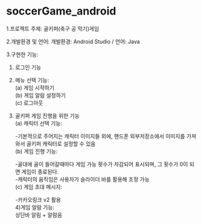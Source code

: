 # soccerGame_android
1.프로젝트 주제:
  골키퍼(축구 공 막기)게임
	
2.개발환경 및 언어:
  개발환경: Android Studio / 언어: Java

3.구현한 기능:
  1) 로그인 기능
  2) 메뉴 선택 기능:  
    (a) 게임 시작하기  
    (b) 게임 알람 설정하기  
    (c) 로그아웃  
  3) 골키퍼 게임 진행을 위한 기능  
    (a) 캐릭터 선택 기능:  
    
        -기본적으로 주어지는 캐릭터 이미지들 외에, 핸드폰 외부저장소에서 이미지를 가져와서 골키퍼 캐릭터로 설정할 수 있음  
    (b) 게임 진행 기능:  
    
        -골대에 골이 들어갈때마다 게임 가능 횟수가 차감되어 표시되며, 그 횟수가 0이 되면 게임이 종료된다.  
        -캐릭터의 움직임은 사용자가 슬라이더 바를 활용해 조정 가능  
    (c) 게임 초대 메시지:  
    
        -카카오링크 v2 활용     
  4)게임 알람 기능:  
      상단바 알림 + 알람음   
